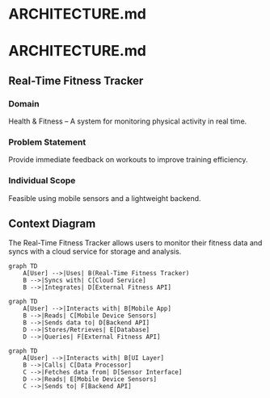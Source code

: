 # ARCHITECTURE.md
# ARCHITECTURE.md
## Real-Time Fitness Tracker
### Domain
Health & Fitness – A system for monitoring physical activity in real time.

### Problem Statement
Provide immediate feedback on workouts to improve training efficiency.

### Individual Scope
Feasible using mobile sensors and a lightweight backend.

## Context Diagram
The Real-Time Fitness Tracker allows users to monitor their fitness data and syncs with a cloud service for storage and analysis.

```mermaid
graph TD
    A[User] -->|Uses| B(Real-Time Fitness Tracker)
    B -->|Syncs with| C[Cloud Service]
    B -->|Integrates| D[External Fitness API]

graph TD
    A[User] -->|Interacts with| B[Mobile App]
    B -->|Reads| C[Mobile Device Sensors]
    B -->|Sends data to| D[Backend API]
    D -->|Stores/Retrieves| E[Database]
    D -->|Queries| F[External Fitness API]

graph TD
    A[User] -->|Interacts with| B[UI Layer]
    B -->|Calls| C[Data Processor]
    C -->|Fetches data from| D[Sensor Interface]
    D -->|Reads| E[Mobile Device Sensors]
    C -->|Sends to| F[Backend API]
